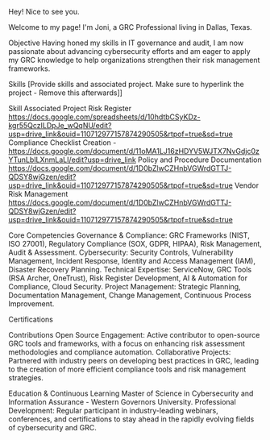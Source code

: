 Hey! Nice to see you.

Welcome to my page!
I'm Joni, a GRC Professional living in Dallas, Texas.

Objective
Having honed my skills in IT governance and audit, I am now passionate about advancing cybersecurity efforts and am eager to apply my GRC knowledge to help organizations strengthen their risk management frameworks.

Skills
[Provide skills and associated project. Make sure to hyperlink the project - Remove this afterwards]]

Skill	Associated Project
Risk Register https://docs.google.com/spreadsheets/d/10hdtbCSyKDz-kgr55QczILDpJe_wQqNU/edit?usp=drive_link&ouid=110712977157874290505&rtpof=true&sd=true
Compliance Checklist Creation - https://docs.google.com/document/d/11oMA1LJ16zHDYV5WJTX7NvGdjc0zYTunLbILXnmLaLI/edit?usp=drive_link
Policy and Procedure Documentation  https://docs.google.com/document/d/1D0bZlwCZHnbVGWrdGTTJ-QDSY8wjGzen/edit?usp=drive_link&ouid=110712977157874290505&rtpof=true&sd=true
Vendor Risk Management https://docs.google.com/document/d/1D0bZlwCZHnbVGWrdGTTJ-QDSY8wjGzen/edit?usp=drive_link&ouid=110712977157874290505&rtpof=true&sd=true

Core Competencies
Governance & Compliance: GRC Frameworks (NIST, ISO 27001), Regulatory Compliance (SOX, GDPR, HIPAA), Risk Management, Audit & Assessment.
Cybersecurity: Security Controls, Vulnerability Management, Incident Response, Identity and Access Management (IAM), Disaster Recovery Planning.
Technical Expertise: ServiceNow, GRC Tools (RSA Archer, OneTrust), Risk Register Development, AI & Automation for Compliance, Cloud Security.
Project Management: Strategic Planning, Documentation Management, Change Management, Continuous Process Improvement.

Certifications

Contributions
Open Source Engagement: Active contributor to open-source GRC tools and frameworks, with a focus on enhancing risk assessment methodologies and compliance automation.
Collaborative Projects: Partnered with industry peers on developing best practices in GRC, leading to the creation of more efficient compliance tools and risk management strategies.
 

  
Education & Continuous Learning
Master of Science in Cybersecurity and Information Assurance - Western Governors University.
Professional Development: Regular participant in industry-leading webinars, conferences, and certifications to stay ahead in the rapidly evolving fields of cybersecurity and GRC.

    
